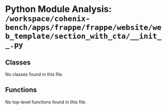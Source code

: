 # Python Module Analysis: `/workspace/cohenix-bench/apps/frappe/frappe/website/web_template/section_with_cta/__init__.py`

## Classes

No classes found in this file.


## Functions

No top-level functions found in this file.
